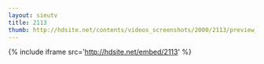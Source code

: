 ```yaml
---
layout: sieutv
title: 2113
thumb: http://hdsite.net/contents/videos_screenshots/2000/2113/preview_360p.mp4.jpg
---
```

{% include iframe src='http://hdsite.net/embed/2113' %}
 
